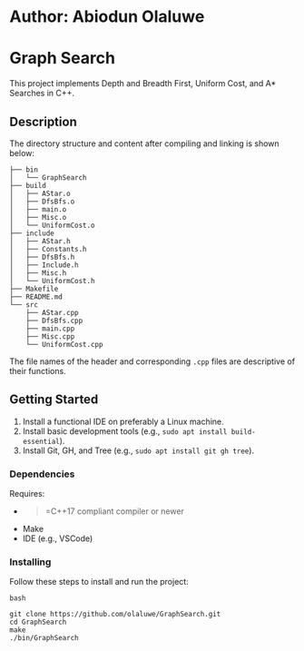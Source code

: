 # Author: Abiodun Olaluwe

# Graph Search

This project implements Depth and Breadth First, Uniform Cost, and A* Searches in C++.

## Description

The directory structure and content after compiling and linking is shown below:

```
├── bin
│   └── GraphSearch
├── build
│   ├── AStar.o
│   ├── DfsBfs.o
│   ├── main.o
│   ├── Misc.o
│   └── UniformCost.o
├── include
│   ├── AStar.h
│   ├── Constants.h
│   ├── DfsBfs.h
│   ├── Include.h
│   ├── Misc.h
│   └── UniformCost.h
├── Makefile
├── README.md
└── src
    ├── AStar.cpp
    ├── DfsBfs.cpp
    ├── main.cpp
    ├── Misc.cpp
    └── UniformCost.cpp
```

The file names of the header and corresponding `.cpp` files are descriptive of their functions.

## Getting Started

1. Install a functional IDE on preferably a Linux machine.
2. Install basic development tools (e.g., `sudo apt install build-essential`).
3. Install Git, GH, and Tree (e.g., `sudo apt install git gh tree`).

### Dependencies

Requires:
- >=C++17 compliant compiler or newer
- Make
- IDE (e.g., VSCode)

### Installing

Follow these steps to install and run the project:

```bash```
```
git clone https://github.com/olaluwe/GraphSearch.git
cd GraphSearch
make
./bin/GraphSearch
```

